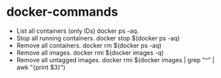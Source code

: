 # docker-commands

- List all containers (only IDs) docker ps -aq.
- Stop all running containers. docker stop $(docker ps -aq)
- Remove all containers. docker rm $(docker ps -aq)
- Remove all images. docker rmi $(docker images -q)
- Remove all untagged images. docker rmi $(docker images | grep "^<none>" | awk "{print $3}")
